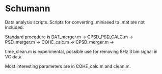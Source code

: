 # Schumann

Data analysis scripts. Scripts for converting .miniseed to .mat are not included.

Standard procedure is DAT\_merger.m -> CPSD\_PSD\_CALC.m -> PSD\_merger.m  -> COHE_calc.m
                                                         -> CPSD\_merger.m ->

time\_clean.m is experimental, possible use for removing 8Hz 3 bin signal in VC data.

Most interesting parameters are in COHE_calc.m and clean.m.

